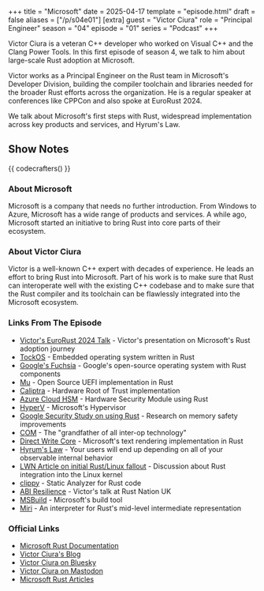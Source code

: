 +++
title = "Microsoft"
date = 2025-04-17
template = "episode.html"
draft = false
aliases = ["/p/s04e01"]
[extra]
guest = "Victor Ciura"
role = "Principal Engineer"
season = "04"
episode = "01"
series = "Podcast"
+++

Victor Ciura is a veteran C++ developer who worked on Visual C++ and the Clang Power Tools.
In this first episode of season 4, we talk to him about large-scale Rust adoption at Microsoft.

<!-- more -->

Victor works as a Principal Engineer on the Rust team in Microsoft's Developer Division,
building the compiler toolchain and libraries needed for the broader Rust efforts across the organization.
He is a regular speaker at conferences like CPPCon and also spoke at EuroRust 2024.

We talk about Microsoft's first steps with Rust, widespread implementation across key products and services, and Hyrum's Law.

## Show Notes

{{ codecrafters() }}

### About Microsoft

Microsoft is a company that needs no further introduction.
From Windows to Azure, Microsoft has a wide range of products and services.
A while ago, Microsoft started an initiative to bring Rust into core parts of their ecosystem.

### About Victor Ciura 

Victor is a well-known C++ expert with decades of experience.
He leads an effort to bring Rust into Microsoft.
Part of his work is to make sure that Rust can interoperate well with the existing C++ codebase and to make sure that the Rust compiler and its toolchain can be flawlessly integrated into the Microsoft ecosystem.


### Links From The Episode

- [Victor's EuroRust 2024 Talk](https://www.youtube.com/watch?v=kiG5-LzIQ54) - Victor's presentation on Microsoft's Rust adoption journey
- [TockOS](https://tockos.org/) - Embedded operating system written in Rust
- [Google's Fuchsia](https://fuchsia.dev/) - Google's open-source operating system with Rust components
- [Mu](https://github.com/microsoft/mu) - Open Source UEFI implementation in Rust
- [Caliptra](https://github.com/chipsalliance/Caliptra) - Hardware Root of Trust implementation
- [Azure Cloud HSM](https://learn.microsoft.com/en-gb/azure/cloud-hsm/overview) - Hardware Security Module using Rust
- [HyperV](https://learn.microsoft.com/en-us/windows-server/virtualization/hyper-v/hyper-v-overview) - Microsoft's Hypervisor
- [Google Security Study on using Rust](https://security.googleblog.com/2022/12/memory-safe-languages-in-android-13.html) - Research on memory safety improvements
- [COM](https://en.wikipedia.org/wiki/Component_Object_Model) - The "grandfather of all inter-op technology"
- [Direct Write Core](https://learn.microsoft.com/en-us/windows/win32/directwrite/dwritecore-overview) - Microsoft's text rendering implementation in Rust
- [Hyrum's Law](https://www.hyrumslaw.com/) - Your users will end up depending on all of your observable internal behavior
- [LWN Article on initial Rust/Linux fallout](https://lwn.net/Articles/907685/) - Discussion about Rust integration into the Linux kernel
- [clippy](https://github.com/rust-lang/rust-clippy) - Static Analyzer for Rust code
- [ABI Resilience](https://www.youtube.com/watch?v=EpJWD6HowKc) - Victor's talk at Rust Nation UK
- [MSBuild](https://learn.microsoft.com/en-gb/visualstudio/msbuild/msbuild) - Microsoft's build tool
- [Miri](https://github.com/rust-lang/miri) - An interpreter for Rust's mid-level intermediate representation

### Official Links

- [Microsoft Rust Documentation](https://learn.microsoft.com/en-us/windows/dev-environment/rust/)
- [Victor Ciura's Blog](https://ciura.ro)
- [Victor Ciura on Bluesky](https://bsky.app/profile/ciuravictor.bsky.social)
- [Victor Ciura on Mastodon](https://hachyderm.io/@ciura_victor)
- [Microsoft Rust Articles](https://opensource.microsoft.com/blog/programming-language/rust/)
